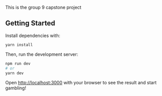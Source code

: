 This is the group 9 capstone project

## Getting Started

Install dependencies with:

```
yarn install
```

Then, run the development server:

```bash
npm run dev
# or
yarn dev
```

Open [http://localhost:3000](http://localhost:3000) with your browser to see the result and start gambling!
